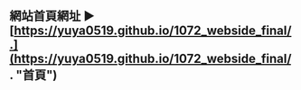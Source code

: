## 網站首頁網址 :arrow_forward: [https://yuya0519.github.io/1072_webside_final/.](https://yuya0519.github.io/1072_webside_final/. "首頁") 
